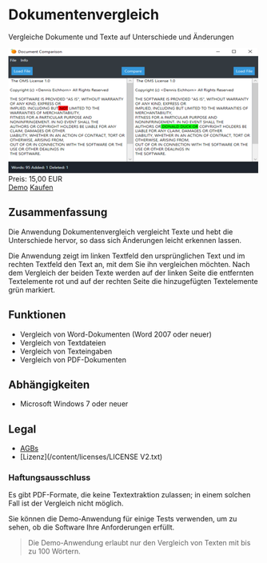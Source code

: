 # Dokumentenvergleich

Vergleiche Dokumente und Texte auf Unterschiede und Änderungen

<div class="splash">
    <img alt="Splash" src="/content/solutions/finished/Document_Comparison/img/Document_Comparison_splash.png">
    <div class="price">Preis: 15,00 EUR</div>
    <div class="purchase">
        <a class="button" rel="download" type="application/zip" href="/api/download?key=<?= \urlencode('RG9jdW1lbnRDb21wYXJpc29uQXBwX0RlbW8='); ?>">Demo</a>
        <a class="button" href="#">Kaufen</a>
    </div>
</div>

## Zusammenfassung

Die Anwendung Dokumentenvergleich vergleicht Texte und hebt die Unterschiede hervor, so dass sich Änderungen leicht erkennen lassen.

Die Anwendung zeigt im linken Textfeld den ursprünglichen Text und im rechten Textfeld den Text an, mit dem Sie ihn vergleichen möchten. Nach dem Vergleich der beiden Texte werden auf der linken Seite die entfernten Textelemente rot und auf der rechten Seite die hinzugefügten Textelemente grün markiert.

## Funktionen

* Vergleich von Word-Dokumenten (Word 2007 oder neuer)
* Vergleich von Textdateien
* Vergleich von Texteingaben
* Vergleich von PDF-Dokumenten

## Abhängigkeiten

* Microsoft Windows 7 oder neuer

## Legal

* [AGBs](/de/terms)
* [Lizenz](/content/licenses/LICENSE V2.txt)

### Haftungsausschluss

Es gibt PDF-Formate, die keine Textextraktion zulassen; in einem solchen Fall ist der Vergleich nicht möglich.

Sie können die Demo-Anwendung für einige Tests verwenden, um zu sehen, ob die Software Ihre Anforderungen erfüllt.

> Die Demo-Anwendung erlaubt nur den Vergleich von Texten mit bis zu 100 Wörtern.